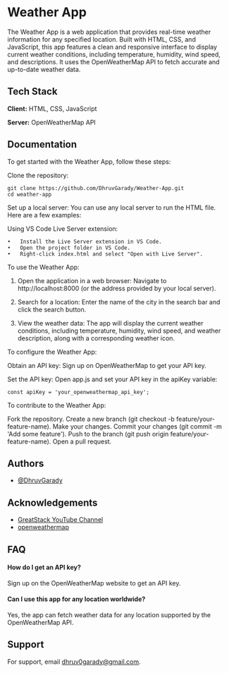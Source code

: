 
# Weather App

The Weather App is a web application that provides real-time weather information for any specified location. Built with HTML, CSS, and JavaScript, this app features a clean and responsive interface to display current weather conditions, including temperature, humidity, wind speed, and descriptions. It uses the OpenWeatherMap API to fetch accurate and up-to-date weather data.


## Tech Stack

**Client:** HTML, CSS, JavaScript

**Server:** OpenWeatherMap API


## Documentation

To get started with the Weather App, follow these steps:

Clone the repository:


```
git clone https://github.com/DhruvGarady/Weather-App.git
cd weather-app

```
Set up a local server:
You can use any local server to run the HTML file. Here are a few examples:

Using VS Code Live Server extension:
```
•	Install the Live Server extension in VS Code.
•	Open the project folder in VS Code.
•	Right-click index.html and select "Open with Live Server".
```

To use the Weather App:

1.	Open the application in a web browser:
Navigate to http://localhost:8000 (or the address provided by your local server).

2.	Search for a location:
Enter the name of the city in the search bar and click the search button.

3.	View the weather data:
The app will display the current weather conditions, including temperature, humidity, wind speed, and weather description, along with a corresponding weather icon.


To configure the Weather App:

Obtain an API key:
Sign up on OpenWeatherMap to get your API key.

Set the API key:
Open app.js and set your API key in the apiKey variable:

```
const apiKey = 'your_openweathermap_api_key';
```

To contribute to the Weather App:

Fork the repository.
Create a new branch (git checkout -b feature/your-feature-name).
Make your changes.
Commit your changes (git commit -m 'Add some feature').
Push to the branch (git push origin feature/your-feature-name).
Open a pull request.










## Authors

- [@DhruvGarady](https://github.com/DhruvGarady)


## Acknowledgements

 - [GreatStack YouTube Channel](https://www.youtube.com/@GreatStackDev)
 - [openweathermap](https://openweathermap.org/)
 

## FAQ

#### How do I get an API key?

Sign up on the OpenWeatherMap website to get an API key.

#### Can I use this app for any location worldwide?

Yes, the app can fetch weather data for any location supported by the OpenWeatherMap API.


## Support

For support, email dhruv0garady@gmail.com.

